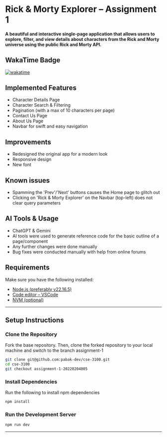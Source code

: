 # Rick & Morty Explorer – Assignment 1

#### A beautiful and interactive single-page application that allows users to explore, filter, and view details about characters from the Rick and Morty universe using the public Rick and Morty API.

## WakaTime Badge

[![wakatime](https://wakatime.com/badge/user/85cb73f7-78ac-4c44-b46a-96c2cea7248b/project/4ea49930-25a3-4a56-934f-ebd8e9560ea8.svg)](https://wakatime.com/badge/user/85cb73f7-78ac-4c44-b46a-96c2cea7248b/project/4ea49930-25a3-4a56-934f-ebd8e9560ea8)

## Implemented Features

- Character Details Page
- Character Search & Filtering
- Pagination (with a max of 10 characters per page)
- Contact Us Page
- About Us Page
- Navbar for swift and easy navigation

## Improvements

- Redesigned the original app for a modern look
- Responsive design
- New font

## Known issues

- Spamming the 'Prev'/'Next' buttons causes the Home page to glitch out
- Clicking on 'Rick & Morty Explorer' on the Navbar (top-left) does not clear query parameters

## AI Tools & Usage

- ChatGPT & Gemini
- AI tools were used to generate reference code for the basic outline of a page/component
- Any further changes were done manually
- Bug fixes were conducted manually with help from online forums

## Requirements

Make sure you have the following installed:

- [Node.js (preferably v22.16.5)](https://nodejs.org/en/download/)
- [Code editor – VSCode](https://code.visualstudio.com/)
- [NVM (optional)](https://github.com/coreybutler/nvm-windows)

---

## Setup Instructions

### Clone the Repository

Fork the base repository. Then, clone the forked repository to your local machine and switch to the branch assignment-1

```bash
git clone git@github.com:pabak-dev/cse-3100.git
cd cse-3100
git checkout assignment-1-20220204005
```

### Install Dependencies

Run the following to install npm dependencies

```bash
npm install
```

### Run the Development Server

```bash
npm run dev
```

---

